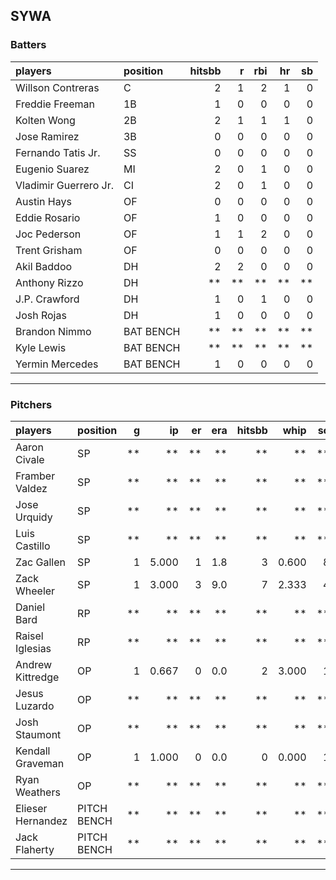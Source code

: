 ## SYWA

### Batters

 
|players               |position  | hitsbb|  r| rbi| hr| sb| 
|:---------------------|:---------|------:|--:|---:|--:|--:| 
|Willson Contreras     |C         |      2|  1|   2|  1|  0| 
|Freddie Freeman       |1B        |      1|  0|   0|  0|  0| 
|Kolten Wong           |2B        |      2|  1|   1|  1|  0| 
|Jose Ramirez          |3B        |      0|  0|   0|  0|  0| 
|Fernando Tatis Jr.    |SS        |      0|  0|   0|  0|  0| 
|Eugenio Suarez        |MI        |      2|  0|   1|  0|  0| 
|Vladimir Guerrero Jr. |CI        |      2|  0|   1|  0|  0| 
|Austin Hays           |OF        |      0|  0|   0|  0|  0| 
|Eddie Rosario         |OF        |      1|  0|   0|  0|  0| 
|Joc Pederson          |OF        |      1|  1|   2|  0|  0| 
|Trent Grisham         |OF        |      0|  0|   0|  0|  0| 
|Akil Baddoo           |DH        |      2|  2|   0|  0|  0| 
|Anthony Rizzo         |DH        |     **| **|  **| **| **| 
|J.P. Crawford         |DH        |      1|  0|   1|  0|  0| 
|Josh Rojas            |DH        |      1|  0|   0|  0|  0| 
|Brandon Nimmo         |BAT BENCH |     **| **|  **| **| **| 
|Kyle Lewis            |BAT BENCH |     **| **|  **| **| **| 
|Yermin Mercedes       |BAT BENCH |      1|  0|   0|  0|  0| 


* * *

### Pitchers

 
|players           |position    |  g|    ip| er| era| hitsbb|  whip| so|  w| sv| 
|:-----------------|:-----------|--:|-----:|--:|---:|------:|-----:|--:|--:|--:| 
|Aaron Civale      |SP          | **|    **| **|  **|     **|    **| **| **| **| 
|Framber Valdez    |SP          | **|    **| **|  **|     **|    **| **| **| **| 
|Jose Urquidy      |SP          | **|    **| **|  **|     **|    **| **| **| **| 
|Luis Castillo     |SP          | **|    **| **|  **|     **|    **| **| **| **| 
|Zac Gallen        |SP          |  1| 5.000|  1| 1.8|      3| 0.600|  8|  0|  0| 
|Zack Wheeler      |SP          |  1| 3.000|  3| 9.0|      7| 2.333|  4|  0|  0| 
|Daniel Bard       |RP          | **|    **| **|  **|     **|    **| **| **| **| 
|Raisel Iglesias   |RP          | **|    **| **|  **|     **|    **| **| **| **| 
|Andrew Kittredge  |OP          |  1| 0.667|  0| 0.0|      2| 3.000|  1|  0|  0| 
|Jesus Luzardo     |OP          | **|    **| **|  **|     **|    **| **| **| **| 
|Josh Staumont     |OP          | **|    **| **|  **|     **|    **| **| **| **| 
|Kendall Graveman  |OP          |  1| 1.000|  0| 0.0|      0| 0.000|  1|  0|  1| 
|Ryan Weathers     |OP          | **|    **| **|  **|     **|    **| **| **| **| 
|Elieser Hernandez |PITCH BENCH | **|    **| **|  **|     **|    **| **| **| **| 
|Jack Flaherty     |PITCH BENCH | **|    **| **|  **|     **|    **| **| **| **| 


* * *



